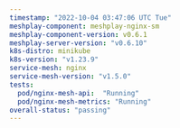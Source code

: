 ```yaml
---
timestamp: "2022-10-04 03:47:06 UTC Tue"
meshplay-component: meshplay-nginx-sm
meshplay-component-version: v0.6.1
meshplay-server-version: "v0.6.10"
k8s-distro: minikube
k8s-version: "v1.23.9"
service-mesh: nginx
service-mesh-version: "v1.5.0"
tests:
  pod/nginx-mesh-api:  "Running"
  pod/nginx-mesh-metrics: "Running"
overall-status: "passing"
---
```

